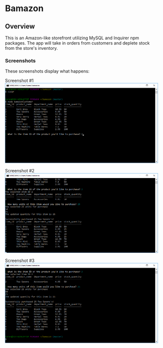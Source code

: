 # Bamazon

## Overview

This is an Amazon-like storefront utilizing MySQL and Inquirer npm packages. The app will take in orders from customers and deplete stock from the store's inventory. 

### Screenshots

These screenshots display what happens:



Screenshot #1
![](\screenshot1.png)


Screenshot #2
![](\screenshot2.png)


Screenshot #3
![](screenshot3.png)





